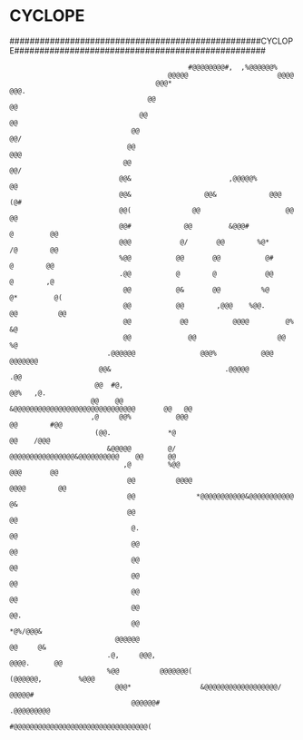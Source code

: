 # CYCLOPE
##################################################CYCLOPE##################################################

                                                #@@@@@@@@#,  ,%@@@@@@%                                                  
                                           @@@@@                      @@@@                                              
                                        @@@*                              @@@.                                          
                                      @@                                     @@                                         
                                    @@                                         @@                                       
                                  @@                                            @@/                                     
                                 @@                                              @@@                                    
                                @@                                                @@/                                   
                               @@&                        ,@@@@@%                  @@                                   
                               @@&                  @@&             @@@            (@#                                  
                               @@(               @@                     @@          @@                                  
                               @@#             @@         &@@@#           @         @@                                  
                               @@@            @/       @@        %@*      /@        @@                                  
                               %@@           @@       @@           @#      @        @@                                  
                               .@@           @        @            @@      @        ,@                                  
                                @@           @&       @@          %@      @*         @(                                 
                                @@           @@        ,@@@    %@@.      @@          @@                                 
                                @@            @@           @@@@         @%           &@                                 
                                @@              @@                    @@             %@                                 
                            .@@@@@@                @@@%           @@@                @@@@@@@                            
                          @@&                            .@@@@@                            .@@                          
                         @@  #@,                                                      @@%   ,@.                         
                        @@    @@                 &@@@@@@@@@@@@@@@@@@@@@@@@@@@@@@       @@   @@                          
                        ,@     @@%           @@@                                @@        #@@                           
                         (@@.              *@                                    @@    /@@@                              
                            &@@@@@         @/    @@@@@@@@@@@@@@@@&@@@@@@@@@@    @@      @@                               
                                ,@         %@@                                @@@       @@                               
                                 @@          @@@@                         @@@@        @@                               
                                 @@               *@@@@@@@@@@@&@@@@@@@@@@@              @&                              
                                 @@                                                     @@                              
                                  @.                                                    @@                              
                                  @@                                                    @@                              
                                  @@                                                    @@                              
                                  @@                                                    @@                              
                                  @@                                                    @@                              
                                  @@                                                    @@.                             
                                  @@                                                    *@%/@@@&                        
                              @@@@@@                                                    @@     @&                       
                            .@,     @@@,                                           @@@@.      @@                        
                            %@@          @@@@@@@(                         (@@@@@@,         %@@@                         
                              @@@*                 &@@@@@@@@@@@@@@@@@@/               @@@@@#                            
                                  @@@@@@#                                   .@@@@@@@@@                                  
                                          #@@@@@@@@@@@@@@@@@@@@@@@@@@@@@@@@@(                                           

